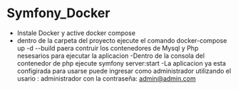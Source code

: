 # Symfony_Docker

- Instale Docker y active docker compose
- dentro de la carpeta del proyecto ejecute el comando docker-compose up -d --build paera contruir los contenedores de Mysql y Php nesesarios para ejecutar la aplicacion 
-Dentro de la consola del contenedor de php ejecute symfony server:start
-La aplicacion ya esta configirada para usarse puede ingresar como administrador utilizando el usario : administrador  con la contraseña: admin@admin.com
